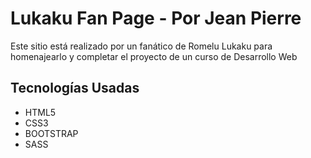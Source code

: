 <h1>Lukaku Fan Page - Por Jean Pierre</h1>
<p>Este sitio está realizado por un fanático de Romelu Lukaku para homenajearlo y completar el proyecto de un curso de Desarrollo Web</p>

<h2>Tecnologías Usadas</h2>
<ul>
<li>HTML5</li>
<li>CSS3</li>
<li>BOOTSTRAP</li>
<li>SASS</li>
</ul>